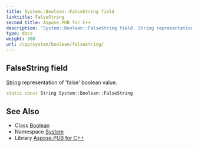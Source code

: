 ```yaml
---
title: System::Boolean::FalseString field
linktitle: FalseString
second_title: Aspose.PUB for C++
description: 'System::Boolean::FalseString field. String representation of ''false'' boolean value in C++.'
type: docs
weight: 300
url: /cpp/system/boolean/falsestring/
---
```

## FalseString field


[String](../../string/) representation of 'false' boolean value.

```cpp
static const String System::Boolean::FalseString
```

## See Also

* Class [Boolean](../)
* Namespace [System](../../)
* Library [Aspose.PUB for C++](../../../)
